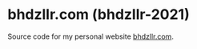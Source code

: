 # bhdzllr.com (bhdzllr-2021) #

Source code for my personal website [bhdzllr.com](https://www.bhdzllr.com/).
